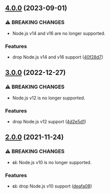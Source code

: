 ## [4.0.0](https://github.com/KenanY/zeckendorf/compare/3.0.0...4.0.0) (2023-09-01)


### ⚠ BREAKING CHANGES

* Node.js v14 and v16 are no longer supported.

### Features

* drop Node.js v14 and v16 support ([40f28d7](https://github.com/KenanY/zeckendorf/commit/40f28d7baccedc6e096ac4f2297b0aacff63982b))

## [3.0.0](https://github.com/KenanY/zeckendorf/compare/2.0.0...3.0.0) (2022-12-27)


### ⚠ BREAKING CHANGES

* Node.js v12 is no longer supported.

### Features

* drop Node.js v12 support ([4d2e5d1](https://github.com/KenanY/zeckendorf/commit/4d2e5d1c987e453057d142521a791311d9ddceaa))

## [2.0.0](https://github.com/KenanY/zeckendorf/compare/1.0.2...2.0.0) (2021-11-24)


### ⚠ BREAKING CHANGES

* **ci:** Node.js v10 is no longer supported.

### Features

* **ci:** drop Node.js v10 support ([deafa08](https://github.com/KenanY/zeckendorf/commit/deafa086c6aa288ad1357719153f8c54eaa23258))

